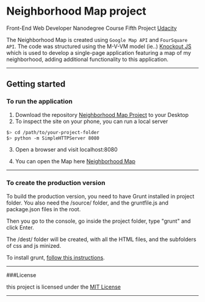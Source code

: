 # Neighborhood Map project

Front-End Web Developer Nanodegree Course Fifth Project [Udacity](https://udacity.com)<br>

The Neighborhood Map is created using ```Google Map API``` and ```FourSquare API```. The code was structured using the M-V-VM model (ie..) [Knockout JS](https://knockoutjs.com) which is used to develop a single-page application featuring a map of my neighborhood, adding additional functionality to this application.

---------------------------------------------

## Getting started
### To run the application

1. Download the repository [Neighborhood Map Project](https://github.com/renurevzranju/map) to your Desktop
2. To inspect the site on your phone, you can run a local server

  ```bash
  $> cd /path/to/your-project-folder
  $> python -m SimpleHTTPServer 8080
  ```

3. Open a browser and visit localhost:8080

4. You can open the Map here [Neighborhood Map](https://renurevzranju.github.io/map)

-------------------------------------------

### To create the production version

To build the production version, you need to have Grunt installed in project folder.
You also need the /source/ folder, and the gruntfile.js and package.json files in the root. 

Then you go to the console, go inside the project folder, type "grunt" and click Enter.

The /dest/ folder will be created, with all the HTML files, and the subfolders of css and js minized. 

To install grunt, [follow this instructions](http://gruntjs.com/getting-started).

-----------------------------------------------
###License

this project is licensed under the [MIT License](license.txt)

-------------------------------------------
